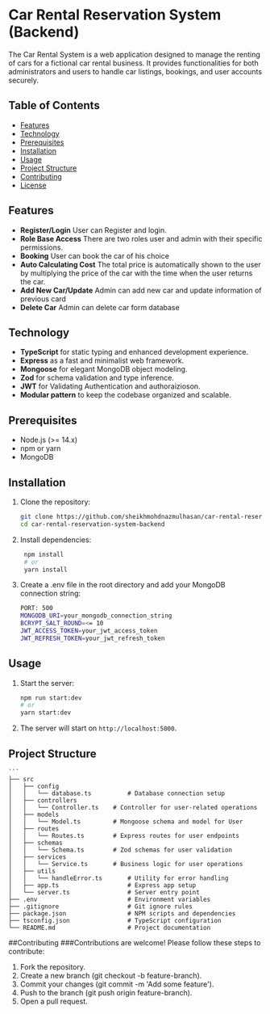 # Car Rental Reservation System (Backend)

The Car Rental System is a web application designed to manage the renting of cars for a fictional car rental business. It provides functionalities for both administrators and users to handle car listings, bookings, and user accounts securely.

## Table of Contents
- [Features](#features)
- [Technology](#Technology)
- [Prerequisites](#prerequisites)
- [Installation](#installation)
- [Usage](#usage)
- [Project Structure](#project-structure)
- [Contributing](#contributing)
- [License](#license)

## Features
- **Register/Login** User can Register and login.
- **Role Base Access** There are two roles user and admin with their specific permissions.
- **Booking** User can book the car of his choice
- **Auto Calculating Cost** The total price is automatically shown to the user by multiplying the price of the car with the time when the user returns the car.
- **Add New Car/Update** Admin can add new car and update information of previous card
- **Delete Car** Admin can delete car form database




## Technology
- **TypeScript** for static typing and enhanced development experience.
- **Express** as a fast and minimalist web framework.
- **Mongoose** for elegant MongoDB object modeling.
- **Zod** for schema validation and type inference.
- **JWT** for Validating Authentication and authoraizioson.
- **Modular pattern** to keep the codebase organized and scalable.

## Prerequisites
- Node.js (>= 14.x)
- npm or yarn
- MongoDB

## Installation
1. Clone the repository:
   ```bash
   git clone https://github.com/sheikhmohdnazmulhasan/car-rental-reservation-system-backend.git
   cd car-rental-reservation-system-backend


2. Install dependencies:
   ```bash
    npm install
    # or
    yarn install

3. Create a .env file in the root directory and add your MongoDB connection string:

   ```bash
   PORT: 500
   MONGODB_URI=your_mongodb_connection_string
   BCRYPT_SALT_ROUND=<= 10 
   JWT_ACCESS_TOKEN=your_jwt_access_token
   JWT_REFRESH_TOKEN=your_jwt_refresh_token

## Usage
1. Start the server:
   ```bash
   npm run start:dev
   # or
   yarn start:dev

2. The server will start on `http://localhost:5000`.

## Project Structure
    ```
    ├── src
    │   ├── config
    │   │   └── database.ts          # Database connection setup
    │   ├── controllers
    │   │   └── Controller.ts    # Controller for user-related operations
    │   ├── models
    │   │   └── Model.ts         # Mongoose schema and model for User
    │   ├── routes
    │   │   └── Routes.ts        # Express routes for user endpoints
    │   ├── schemas
    │   │   └── Schema.ts        # Zod schemas for user validation
    │   ├── services
    │   │   └── Service.ts       # Business logic for user operations
    │   ├── utils
    │   │   └── handleError.ts       # Utility for error handling
    │   ├── app.ts                   # Express app setup
    │   └── server.ts                # Server entry point
    ├── .env                         # Environment variables
    ├── .gitignore                   # Git ignore rules
    ├── package.json                 # NPM scripts and dependencies
    ├── tsconfig.json                # TypeScript configuration
    └── README.md                    # Project documentation



##Contributing
###Contributions are welcome! Please follow these steps to contribute:

1. Fork the repository.
2. Create a new branch (git checkout -b feature-branch).
3. Commit your changes (git commit -m 'Add some feature').
4. Push to the branch (git push origin feature-branch).
5. Open a pull request.
